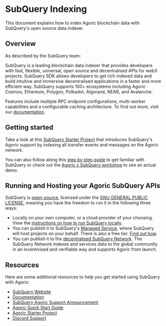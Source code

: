 

SubQuery Indexing [​](#subquery-indexing)
=========================================

This document explains how to index Agoric blockchain data with SubQuery's open source data indexer.

Overview [​](#overview)
-----------------------

As described by the SubQuery team:

SubQuery is a leading blockchain data indexer that provides developers with fast, flexible, universal, open source and decentralised APIs for web3 projects. SubQuery SDK allows developers to get rich indexed data and build intuitive and immersive decentralised applications in a faster and more efficient way. SubQuery supports 100+ ecosystems including Agoric Cosmos, Ethereum, Polygon, Polkadot, Algorand, NEAR, and Avalanche.

Features include multiple RPC endpoint configurations, multi-worker capabilities and a configurable caching architecture. To find out more, visit our [documentation](https://academy.subquery.network/).

Getting started [​](#getting-started)
-------------------------------------

Take a look at this [SubQuery Starter Project](https://github.com/subquery/cosmos-subql-starter/tree/main/Agoric/agoric-starter) that introduces SubQuery's Agoric support by indexing all transfer events and messages on the Agoric network.

You can also follow along this [step by step guide](https://academy.subquery.network/quickstart/quickstart_chains/cosmos-agoric.html) to get familiar with SubQuery or check out the [Agoric x SubQuery workshop](https://www.youtube.com/watch?v=QC5wQOcWynU) to see an actual demo.

Running and Hosting your Agoric SubQuery APIs [​](#running-and-hosting-your-agoric-subquery-apis)
-------------------------------------------------------------------------------------------------

SubQuery is [open-source](https://opensource.org/osd/), licensed under the [GNU GENERAL PUBLIC LICENSE](https://github.com/subquery/subql/blob/main/LICENSE), meaning you have the freedom to run it in the following three ways:

* Locally on your own computer, or a cloud provider of your choosing. View the [instructions on how to run SubQuery locally](https://academy.subquery.network/run_publish/run.html).
* You can publish it to SubQuery's [Managed Service](https://managedservice.subquery.network/login), where SubQuery will host projects on your behalf. There is also a free tier. [Find out how](https://academy.subquery.network/run_publish/publish.html).
* You can publish it to the [decentralised SubQuery Network](https://kepler.subquery.network/dashboard). The SubQuery Network indexes and services data to the global community in an incentivised and verifiable way and supports Agoric from launch.

Resources [​](#resources)
-------------------------

Here are some additional resources to help you get started using SubQuery with Agoric:

* [SubQuery Website](https://subquery.network/?utm_source=agoric&utm_medium=partner-docs)
* [Documentation](https://academy.subquery.network/?utm_source=agoric&utm_medium=partner-docs)
* [SubQuery Agoric Support Announcement](https://subquery.medium.com/subquery-now-supports-builders-on-agoric-with-fast-data-indexing-27da34a9050c?utm_source=agoric&utm_medium=partner-docs)
* [Agoric Quick Start Guide](https://academy.subquery.network/quickstart/quickstart_chains/cosmos-agoric.html?utm_source=agoric&utm_medium=partner-docs)
* [Agoric Starter Project](https://github.com/subquery/cosmos-subql-starter/tree/main/Agoric/agoric-starter?utm_source=agoric&utm_medium=partner-docs)
* [Discord Support](https://discord.com/invite/subquery/?utm_source=agoric&utm_medium=partner-docs)
